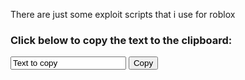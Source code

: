 There are just some exploit scripts that i use for roblox

<h3>Click below to copy the text to the clipboard:</h3>

<input type="text" value="Text to copy" id="copyText" readonly>
<button onclick="copyToClipboard()">Copy</button>

<script>
  function copyToClipboard() {
    var copyText = document.getElementById("copyText");
    copyText.select();
    document.execCommand("copy");
    alert("Copied the text: " + copyText.value);
  }
</script>
